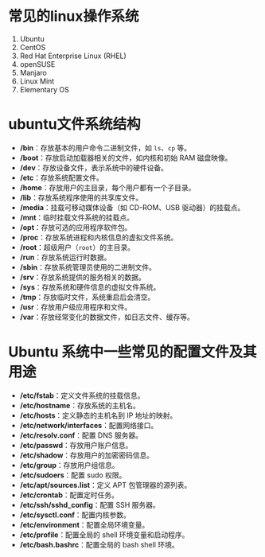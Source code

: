 # 常见的linux操作系统
1. Ubuntu
2. CentOS
3. Red Hat Enterprise Linux (RHEL)
4. openSUSE
5. Manjaro
6. Linux Mint
7. Elementary OS

# ubuntu文件系统结构
- **/bin**：存放基本的用户命令二进制文件，如 `ls`、`cp` 等。
- **/boot**：存放启动加载器相关的文件，如内核和初始 RAM 磁盘映像。
- **/dev**：存放设备文件，表示系统中的硬件设备。
- **/etc**：存放系统配置文件。
- **/home**：存放用户的主目录，每个用户都有一个子目录。
- **/lib**：存放系统程序使用的共享库文件。
- **/media**：挂载可移动媒体设备（如 CD-ROM、USB 驱动器）的挂载点。
- **/mnt**：临时挂载文件系统的挂载点。
- **/opt**：存放可选的应用程序软件包。
- **/proc**：存放系统进程和内核信息的虚拟文件系统。
- **/root**：超级用户（`root`）的主目录。
- **/run**：存放系统运行时数据。
- **/sbin**：存放系统管理员使用的二进制文件。
- **/srv**：存放系统提供的服务相关的数据。
- **/sys**：存放系统和硬件信息的虚拟文件系统。
- **/tmp**：存放临时文件，系统重启后会清空。
- **/usr**：存放用户级应用程序和文件。
- **/var**：存放经常变化的数据文件，如日志文件、缓存等。


# Ubuntu 系统中一些常见的配置文件及其用途
- **/etc/fstab**：定义文件系统的挂载信息。
- **/etc/hostname**：存放系统的主机名。
- **/etc/hosts**：定义静态的主机名到 IP 地址的映射。
- **/etc/network/interfaces**：配置网络接口。
- **/etc/resolv.conf**：配置 DNS 服务器。
- **/etc/passwd**：存放用户账户信息。
- **/etc/shadow**：存放用户的加密密码信息。
- **/etc/group**：存放用户组信息。
- **/etc/sudoers**：配置 sudo 权限。
- **/etc/apt/sources.list**：定义 APT 包管理器的源列表。
- **/etc/crontab**：配置定时任务。
- **/etc/ssh/sshd_config**：配置 SSH 服务器。
- **/etc/sysctl.conf**：配置内核参数。
- **/etc/environment**：配置全局环境变量。
- **/etc/profile**：配置全局的 shell 环境变量和启动程序。
- **/etc/bash.bashrc**：配置全局的 bash shell 环境。

